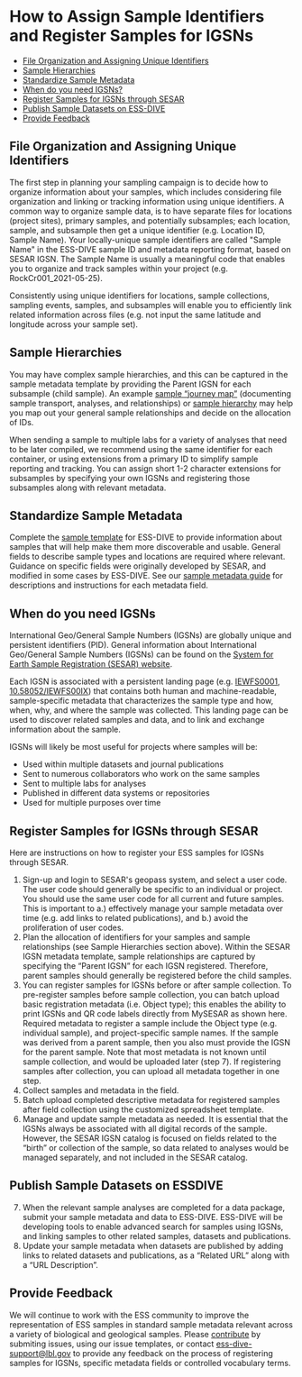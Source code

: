 # How to Assign Sample Identifiers and Register Samples for IGSNs

- [File Organization and Assigning Unique Identifiers](#file-organization-and-assigning-unique-identifiers)     
- [Sample Hierarchies](#sample-hierarchies)
- [Standardize Sample Metadata](#standardize-sample-metadata)
- [When do you need IGSNs?](#when-do-you-need-igsns) 
- [Register Samples for IGSNs through SESAR](#register-samples-for-igsns-through-sesar) 
- [Publish Sample Datasets on ESS-DIVE](#publish-sample-datasets-on-essdive) 
- [Provide Feedback](#provide-feedback) 


## File Organization and Assigning Unique Identifiers

The first step in planning your sampling campaign is to decide how to organize information about your samples, which includes considering file organization and linking or tracking information using unique identifiers. A common way to organize sample data, is to have separate files for locations (project sites), primary samples, and potentially subsamples; each location, sample, and subsample then get a unique identifier (e.g. Location ID, Sample Name). Your locally-unique sample identifiers are called "Sample Name" in the ESS-DIVE sample ID and metadata reporting format, based on SESAR IGSN. The Sample Name is usually a meaningful code that enables you to organize and track samples within your project (e.g. RockCr001_2021-05-25). 

Consistently using unique identifiers for locations, sample collections, sampling events, samples, and subsamples will enable you to efficiently link related information across files (e.g. not input the same latitude and longitude across your sample set). 

## Sample Hierarchies

You may have complex sample hierarchies, and this can be captured in the sample metadata template by providing the Parent IGSN for each subsample (child sample). An example [sample “journey map”](http://bit.ly/SampleJourneyMap) (documenting sample transport, analyses, and relationships) or [sample hierarchy](https://bit.ly/SampleHierarchy) may help you map out your general sample relationships and decide on the allocation of IDs.

When sending a sample to multiple labs for a variety of analyses that need to be later compiled, we recommend using the same identifier for each container, or using extensions from a primary ID to simplify sample reporting and tracking. You can assign short 1-2 character extensions for subsamples by specifying your own IGSNs and registering those subsamples along with relevant metadata.

## Standardize Sample Metadata

Complete the [sample template](https://github.com/ess-dive-community/essdive-sample-id-metadata/blob/master/sampleTemplate.xls) for ESS-DIVE to provide information about samples that will help make them more discoverable and usable. General fields to describe sample types and locations are required where relevant. Guidance on specific fields were originally developed by SESAR, and modified in some cases by ESS-DIVE. See our [sample metadata guide](https://github.com/ess-dive-community/essdive-sample-id-metadata/blob/master/guide.md) for descriptions and instructions for each metadata field.

## When do you need IGSNs

International Geo/General Sample Numbers (IGSNs) are globally unique and persistent identifiers (PID). General information about International Geo/General Sample Numbers (IGSNs) can be found on the [System for Earth Sample Registration (SESAR) website](https://www.geosamples.org/igsnabout).

Each IGSN is associated with a persistent landing page (e.g. [IEWFS0001](https://app.geosamples.org/sample/igsn/IEWFS0001), [10.58052/IEWFS00IX](https://app.geosamples.org/sample/igsn/10.58052/IEWFS00IX)) that contains both human and machine-readable, sample-specific metadata that characterizes the sample type and how, when, why, and where the sample was collected. This landing page can be used to discover related samples and data, and to link and exchange information about the sample.  

IGSNs will likely be most useful for projects where samples will be:
* Used within multiple datasets and journal publications
* Sent to numerous collaborators who work on the same samples
* Sent to multiple labs for analyses
* Published in different data systems or repositories
* Used for multiple purposes over time

## Register Samples for IGSNs through SESAR

Here are instructions on how to register your ESS samples for IGSNs through SESAR.

1. Sign-up and login to SESAR's geopass system, and select a user code. The user code should generally be specific to an individual or project. You should use the same user code for all current and future samples. This is important to a.) effectively manage your sample metadata over time (e.g. add links to related publications), and b.) avoid the proliferation of user codes.
2. Plan the allocation of identifiers for your samples and sample relationships (see Sample Hierarchies section above). Within the SESAR IGSN metadata template, sample relationships are captured by specifying the “Parent IGSN” for each IGSN registered. Therefore, parent samples should generally be registered before the child samples. 
3. You can register samples for IGSNs before or after sample collection. To pre-register samples before sample collection, you can batch upload basic registration metadata (i.e. Object type); this enables the ability to print IGSNs and QR code labels directly from MySESAR as shown here. Required metadata to register a sample include the Object type (e.g. individual sample), and project-specific sample names. If the sample was derived from a parent sample, then you also must provide the IGSN for the parent sample. Note that most metadata is not known until sample collection, and would be uploaded later (step 7). If registering samples after collection, you can upload all metadata together in one step.
4. Collect samples and metadata in the field.
5. Batch upload completed descriptive metadata for registered samples after field collection using the customized spreadsheet template.
6. Manage and update sample metadata as needed. It is essential that the IGSNs always be associated with all digital records of the sample. However, the SESAR IGSN catalog is focused on fields related to the “birth” or collection of the sample, so data related to analyses would be managed separately, and not included in the SESAR catalog. 

## Publish Sample Datasets on ESSDIVE

7. When the relevant sample analyses are completed for a data package, submit your sample metadata and data to ESS-DIVE. ESS-DIVE will be developing tools to enable advanced search for samples using IGSNs, and linking samples to other related samples, datasets and publications.
8. Update your sample metadata when datasets are published by adding links to related datasets and publications, as a “Related URL” along with a “URL Description”.

## Provide Feedback

We will continue to work with the ESS community to improve the representation of ESS samples in standard sample metadata relevant across a variety of biological and geological samples. Please [contribute](contribute.md) by submiting issues, using our issue templates, or contact ess-dive-support@lbl.gov to provide any feedback on the process of registering samples for IGSNs, specific metadata fields or controlled vocabulary terms.
#
